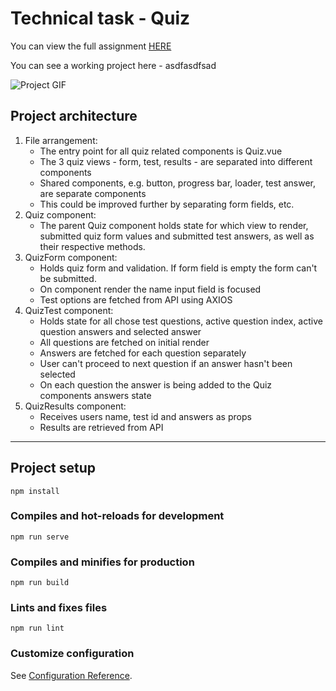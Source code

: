 # Technical task - Quiz

You can view the full assignment [HERE](./Front-end_Developer_Technical_task.pdf)

You can see a working project here - asdfasdfsad

![Project GIF](./frontend-quiz.gif)

## Project architecture

1. File arrangement:
   - The entry point for all quiz related components is Quiz.vue
   - The 3 quiz views - form, test, results - are separated into different components
   - Shared components, e.g. button, progress bar, loader, test answer, are separate components
   - This could be improved further by separating form fields, etc.
2. Quiz component:
   - The parent Quiz component holds state for which view to render, 
   submitted quiz form values and submitted test answers, as well as their respective methods.
3. QuizForm component:
   - Holds quiz form and validation. If form field is empty the form can't be submitted.
   - On component render the name input field is focused
   - Test options are fetched from API using AXIOS
4. QuizTest component:
   - Holds state for all chose test questions, active question index, 
   active question answers and selected answer
   - All questions are fetched on initial render
   - Answers are fetched for each question separately
   - User can't proceed to next question if an answer hasn't been selected
   - On each question the answer is being added to the Quiz components answers state
5. QuizResults component:
   - Receives users name, test id and answers as props
   - Results are retrieved from API

---

## Project setup
```
npm install
```

### Compiles and hot-reloads for development
```
npm run serve
```

### Compiles and minifies for production
```
npm run build
```

### Lints and fixes files
```
npm run lint
```

### Customize configuration
See [Configuration Reference](https://cli.vuejs.org/config/).
